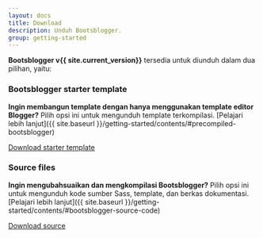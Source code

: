 ```yaml
---
layout: docs
title: Download
description: Unduh Bootsblogger.
group: getting-started
---
```


**Bootsblogger v{{ site.current_version}}** tersedia untuk diunduh dalam dua pilihan, yaitu:

### Bootsblogger starter template

**Ingin membangun template dengan hanya menggunakan template editor Blogger?** Pilih opsi ini untuk mengunduh template terkompilasi. [Pelajari lebih lanjut]({{ site.baseurl }}/getting-started/contents/#precompiled-bootsblogger)

<a href="{{ site.download.dist }}" class="btn btn-bs btn-outline">Download starter template</a>

### Source files

**Ingin mengubahsuaikan dan mengkompilasi Bootsblogger?** Pilih opsi ini untuk mengunduh kode sumber Sass, template, dan berkas dokumentasi. [Pelajari lebih lanjut]({{ site.baseurl }}/getting-started/contents/#bootsblogger-source-code)

<a href="{{ site.download.source }}" class="btn btn-bs btn-outline">Download source</a>
